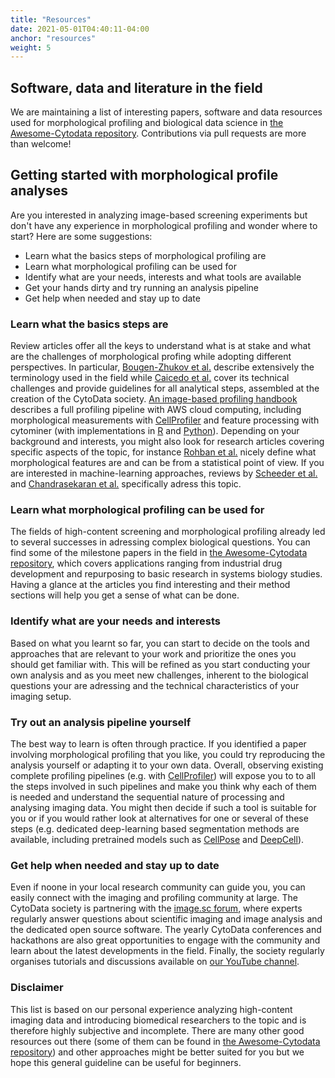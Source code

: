 ```yaml
---
title: "Resources"
date: 2021-05-01T04:40:11-04:00
anchor: "resources"
weight: 5
---
```



##  Software, data and literature in the field
We are maintaining a list of interesting papers, software and data resources used for morphological profiling and biological data science in [the Awesome-Cytodata repository](https://github.com/cytodata/awesome-cytodata). Contributions via pull requests are more than welcome!

## Getting started with morphological profile analyses

Are you interested in analyzing image-based screening experiments but don't have any experience in morphological profiling and wonder where to start? Here are some suggestions:

* Learn what the basics steps of morphological profiling are
* Learn what morphological profiling can be used for
* Identify what are your needs, interests and what tools are available
* Get your hands dirty and try running an analysis pipeline
* Get help when needed and stay up to date

### Learn what the basics steps are

Review articles offer all the keys to understand what is at stake and what are the challenges of morphological profing while adopting different perspectives. In particular, [Bougen-Zhukov et al.](https://doi.org/10.1002/cyto.a.22909) describe extensively the terminology used in the field while [Caicedo et al.](https://doi.org/10.1038/nmeth.4397) cover its technical challenges and provide guidelines for all analytical steps, assembled at the creation of the CytoData society. [An image-based profiling handbook](https://cytomining.github.io/profiling-handbook/) describes a full profiling pipeline with AWS cloud computing, including morphological measurements with [CellProfiler](https://cellprofiler.org/) and feature processing with cytominer (with implementations in [R](https://github.com/cytomining/cytominer) and [Python](https://github.com/cytomining/pycytominer)). Depending on your background and interests, you might also look for research articles covering specific aspects of the topic, for instance [Rohban et al.](http://doi.org/10.1038/s41467-019-10154-8) nicely define what morphological features are and can be from a statistical point of view. If you are interested in machine-learning approaches, reviews by [Scheeder et al.](https://doi.org/10.1016/J.COISB.2018.05.004) and [Chandrasekaran et al.](https://doi.org/10.1038/s41573-020-00117-w) specifically adress this topic. 

### Learn what morphological profiling can be used for

The fields of high-content screening and morphological profiling already led to several successes in adressing complex biological questions. You can find some of the milestone papers in the field in [the Awesome-Cytodata repository](https://github.com/cytodata/awesome-cytodata), which covers applications ranging from industrial drug development and repurposing to basic research in systems biology studies. Having a glance at the articles you find interesting and their method sections will help you get a sense of what can be done.

### Identify what are your needs and interests

Based on what you learnt so far, you can start to decide on the tools and approaches that are relevant to your work and prioritize the ones you should get familiar with. This will be refined as you start conducting your own analysis and as you meet new challenges, inherent to the biological questions your are adressing and the technical characteristics of your imaging setup. 

### Try out an analysis pipeline yourself

The best way to learn is often through practice. If you identified a paper involving morphological profiling that you like, you could try reproducing the analysis yourself or adapting it to your own data. Overall, observing existing complete profiling pipelines (e.g. with [CellProfiler](https://cellprofiler.org/)) will expose you to to all the steps involved in such pipelines and make you think why each of them is needed and understand the sequential nature of processing and analysing imaging data. You might then decide if such a tool is suitable for you or if you would rather look at alternatives for one or several of these steps (e.g. dedicated deep-learning based segmentation methods are available, including pretrained models such as [CellPose](https://github.com/MouseLand/cellpose) and [DeepCell](https://github.com/vanvalenlab/intro-to-deepcell)).


### Get help when needed and stay up to date

Even if noone in your local research community can guide you, you can easily connect with the imaging and profiling community at large. The CytoData society is partnering with the [image.sc forum](https://forum.image.sc/), where experts regularly answer questions about scientific imaging and image analysis and the dedicated open source software. The yearly CytoData conferences and hackathons are also great opportunities to engage with the community and learn about the latest developments in the field. Finally, the society regularly organises tutorials and discussions available on [our YouTube channel](https://www.youtube.com/channel/UCdzwWEyM0OVOpuX_0Ci_DuQ). 

### Disclaimer 

This list is based on our personal experience analyzing high-content imaging data and introducing biomedical researchers to the topic and is therefore highly subjective and incomplete. There are many other good resources out there (some of them can be found in [the Awesome-Cytodata repository](https://github.com/cytodata/awesome-cytodata)) and other approaches might be better suited for you but we hope this general guideline can be useful for beginners.

